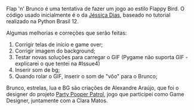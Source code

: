 Flap 'n' Brunco é uma tentativa de fazer um jogo ao estilo Flappy Bird.
O código usado inicialmente é o da [Jéssica Dias](https://github.com/JessicaDias/FlapPyLadies), baseado no tutorial realizado na Python Brasil 12.

Algumas melhorias e correções que serão feitas:
1. Corrigir telas de início e game over;
2. Corrigir imagem do background;
3. Testar novas soluções para carregar o GIF (Pygame não suporta GIF - explicarei o que tentei na #Issue4)
4. Inserir som de bg;
5. Quando rolar o GIF, inserir o som de "vôo" para o Brunco;

Brunco, estrelas, lua e BG são criações de Alexandre Araújo, que foi o designer do projeto [Party Pooper Patrol](http://gamejolt.com/games/party-pooper-patrol/205274), jogo que participei como Game Designer, juntamente com a Clara Matos.
